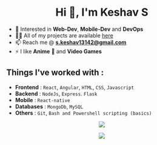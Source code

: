 <h1 align="center">Hi 👋, I'm Keshav S</h1>

- 🚀 Interested in **Web-Dev**, **Mobile-Dev** and **DevOps**
- 👨‍💻 All of my projects are available <a href="https://github.com/Keshav13142?tab=repositories"
    target="_blank">here</a>
- 📫 Reach me @ **s.keshav13142@gmail.com**
- ⚡ I like **Anime** 🤖 and **Video Games**

## Things I've worked with :

- **Frontend** : `React`, `Angular`, `HTML`, `CSS`, `Javascript`
- **Backend**  : `NodeJs`, `Express`. `Flask`
- **Mobile** : `React-native`
- **Databases** : `MongoDb`, `MySQL`
- **Others** : `Git`, `Bash and Powershell scripting (basics)`

<!--- STATS --->
<div align='center'>
    
![](https://github-profile-summary-cards.vercel.app/api/cards/profile-details?username=keshav13142&theme=github_dark)
    
![](https://github-readme-stats.vercel.app/api/top-langs/?username=keshav13142&layout=compact&theme=dark)
    
</div>
